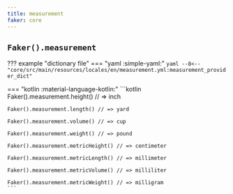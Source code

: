 ```yaml
---
title: measurement
faker: core
---
```


## `Faker().measurement`

??? example "dictionary file"
    === "yaml :simple-yaml:"
        ```yaml
        --8<-- "core/src/main/resources/locales/en/measurement.yml:measurement_provider_dict"
        ```

=== "kotlin :material-language-kotlin:"
    ```kotlin
    Faker().measurement.height() // => inch

    Faker().measurement.length() // => yard

    Faker().measurement.volume() // => cup

    Faker().measurement.weight() // => pound

    Faker().measurement.metricHeight() // => centimeter

    Faker().measurement.metricLength() // => millimeter

    Faker().measurement.metricVolume() // => milliliter

    Faker().measurement.metricWeight() // => milligram
    ```
